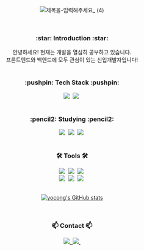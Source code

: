 <div align="center">
  
  ![제목을-입력해주세요_ (4)](https://github.com/yocong/yocong/assets/86585468/3b65193a-3a35-4d7b-95ed-938e709cd20d)
  
</div>

<br>

<h3 align="center">:star: Introduction :star:</h3>
<div align="center">
  안녕하세요! 현재는 개발을 열심히 공부하고 있습니다. <br>
  프론트엔드와 백엔드에 모두 관심이 있는 신입개발자입니다!
</div>

<br>

<h3 align="center">:pushpin: Tech Stack :pushpin:</h3>
<div align="center">
  <!-- <img src="https://img.shields.io/badge/보여질이-바탕색?style=flat&logo=로고이름&logoColor=white"/> -->
  <img src="https://img.shields.io/badge/html5-E34F26.svg?style=for-the-badge&logo=html5&logoColor=white" />&nbsp
  <img src="https://img.shields.io/badge/css3-1572B6.svg?style=for-the-badge&logo=css3&logoColor=white" />&nbsp
</div>

<br>

<h3 align="center">:pencil2: Studying :pencil2:</h3>
<div align="center">
  <img src="https://img.shields.io/badge/Javascript-F7DF1E.svg?style=for-the-badge&logo=javascript&logoColor=20232a" />&nbsp
  <img src="https://img.shields.io/badge/React-FF4154?style=for-the-badge&logo=react%20query&logoColor=white" />&nbsp
  <img src="https://img.shields.io/badge/Java-007396.svg?style=for-the-badge&logo=OpenJDK&logoColor=white" />&nbsp
</div>

<br>

<h3 align="center">🛠 Tools 🛠</h3>
<div align="center">
  <img src="https://img.shields.io/badge/git-F05033.svg?style=for-the-badge&logo=git&logoColor=white" />&nbsp
  <img src="https://img.shields.io/badge/github-181717.svg?style=for-the-badge&logo=github&logoColor=white" />&nbsp
  <img src="https://img.shields.io/badge/Notion-F3F3F3.svg?style=for-the-badge&logo=notion&logoColor=black" />&nbsp

</div>



<div align="center">
  <img src="https://img.shields.io/badge/VSCode-2C2C32.svg?style=for-the-badge&logo=visual-studio-code&logoColor=22ABF3" />&nbsp
  <img src="https://img.shields.io/badge/Eclipse-2C2255.svg?style=for-the-badge&logo=eclipse&logoColor=F37726" />&nbsp
  <img src="https://img.shields.io/badge/Intellij-000000.svg?style=for-the-badge&logo=intellijidea&logoColor=F9AB00" />&nbsp
  
</div>

<br>

<div align="center">

  [![yocong's GitHub stats](https://github-readme-stats.vercel.app/api?username=yocong&show_icons=true&hide=contribs,issues&theme=tokyonight)](https://github.com/anuraghazra/github-readme-stats)
  <!-- [![yocong's Top Langs](https://github-readme-stats.vercel.app/api/top-langs/?username=yocong&layout=compact)](https://github.com/anuraghazra/github-readme-stats) -->
  
</div>

<br>

<h3 align="center">📫 Contact 📫</h3>
<div align="center">
  <a href="https://velog.io/@rnfaos77">
    <img src="https://img.shields.io/badge/Velog-1EBC8F?style=for-the-badge&logo=velog&logoColor=white" />&nbsp
  </a>
  <a href="mailto:rnfaos77@naver.com">
    <img
      src="https://img.shields.io/badge/rnfaos77@naver.com-D14836?style=for-the-badge&logo=gmail&logoColor=white"/>&nbsp
  </a>
</div>

